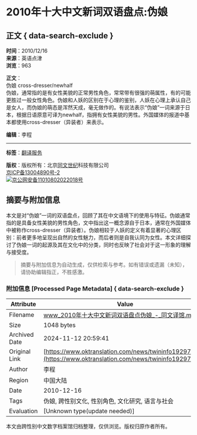 # 2010年十大中文新词双语盘点:伪娘

## 正文 { data-search-exclude }


**时间**：2010/12/16  
**来源**：英语点津  
**浏览**：963  

**正文**：  
伪娘 cross-dresser/newhalf  
伪娘，通常指的是有女性美貌的正常男性角色，常常带有很强的萌属性，有的可能更胜过一般女性角色。伪娘和人妖的区别在于心理的鉴别，人妖在心理上承认自己是女人，而伪娘的萌态是浑然天成，毫无做作的。有说法表示“伪娘”一词来源于日本，根据日语原意可译为newhalf，指拥有女性美貌的男性。外国媒体的报道中基本都使用cross-dresser（异装者）来表示。

**编辑**：李程  

---

**标签**：[翻译服务](https://www.oktranslation.cn/ "翻译服务")

**版权**：版权所有：北京[同文世纪](https://www.oktranslation.cn)科技有限公司  
[京ICP备13004890号-2](https://beian.miit.gov.cn/)  
[![](/images/2016/beian.png)京公网安备11010802022018号](http://www.beian.gov.cn/portal/registerSystemInfo?recordcode=11010802022018)

## 摘要与附加信息

<!-- tcd_abstract -->
本文是对“伪娘”一词的双语盘点，回顾了其在中文语境下的使用与特征。伪娘通常指的是具备女性美貌的男性角色，文中指出这一概念源自于日本，通常在外国媒体中被称作cross-dresser（异装者）。伪娘相较于人妖的定义有着显著的心理区别：前者更多地呈现出自然的女性魅力，而后者则是自我认同为女性。本文详细探讨了伪娘一词的起源及其在文化中的分类，同时也反映了社会对于这一形象的理解与接受度。
<!-- tcd_abstract_end -->

> 摘要与附加信息为自动生成，仅供检索与参考。如有错误或遗漏（未知），请协助编辑指正，不胜感激。

### 附加信息 [Processed Page Metadata] { data-search-exclude }

| Attribute       | Value                                  |
|-----------------|----------------------------------------|
| Filename        | www_2010年十大中文新词双语盘点伪娘_-_同文译馆.md                             |
| Size            | 1048 bytes                           |
| Archived Date   | 2024-11-12 20:59:41                             |
| Original Link   | [https://www.oktranslation.com/news/twininfo19297.html](https://www.oktranslation.com/news/twininfo19297.html)                       |
| Author          | 李程                               |
| Region          | 中国大陆                               |
| Date            | 2010-12-16                                 |
| Tags            | 伪娘, 跨性别文化, 性别角色, 文化研究, 语言与社会                                 |
| Evaluation            | [Unknown type(update needed)]                                 |
<!-- tcd_table_end -->

本文由跨性别中文数字档案馆归档整理，仅供浏览。版权归原作者所有。
